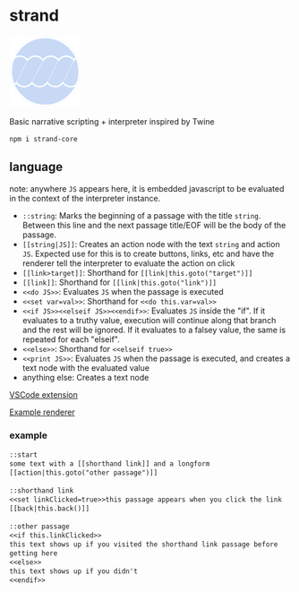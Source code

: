 # strand

![strand icon](./strandIcon.png)

Basic narrative scripting + interpreter inspired by Twine

```sh
npm i strand-core
```

## language

note: anywhere `JS` appears here, it is embedded javascript to be evaluated in the context of the interpreter instance.

- `::string`: Marks the beginning of a passage with the title `string`. Between this line and the next passage title/EOF will be the body of the passage.
- `[[string|JS]]`: Creates an action node with the text `string` and action `JS`. Expected use for this is to create buttons, links, etc and have the renderer tell the interpreter to evaluate the action on click
- `[[link>target]]`: Shorthand for `[[link|this.goto("target")]]`
- `[[link]]`: Shorthand for `[[link|this.goto("link")]]`
- `<<do JS>>`: Evaluates `JS` when the passage is executed
- `<<set var=val>>`: Shorthand for `<<do this.var=val>>`
- `<<if JS>><<elseif JS>><<endif>>`: Evaluates `JS` inside the "if". If it evaluates to a truthy value, execution will continue along that branch and the rest will be ignored. If it evaluates to a falsey value, the same is repeated for each "elseif".
- `<<else>>`: Shorthand for `<<elseif true>>`
- `<<print JS>>`: Evaluates `JS` when the passage is executed, and creates a text node with the evaluated value
- anything else: Creates a text node

[VSCode extension](https://marketplace.visualstudio.com/items?itemName=seansleblanc.strand-vscode)

[Example renderer](https://github.com/seleb/strand-htmlrenderer)

### example

```
::start
some text with a [[shorthand link]] and a longform [[action|this.goto("other passage")]]

::shorthand link
<<set linkClicked=true>>this passage appears when you click the link
[[back|this.back()]]

::other passage
<<if this.linkClicked>>
this text shows up if you visited the shorthand link passage before getting here
<<else>>
this text shows up if you didn't
<<endif>>
```
